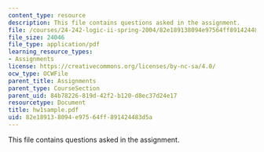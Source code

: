 ```yaml
---
content_type: resource
description: This file contains questions asked in the assignment.
file: /courses/24-242-logic-ii-spring-2004/82e189138094e97564ff891424483d5a_hw1sample.pdf
file_size: 24046
file_type: application/pdf
learning_resource_types:
- Assignments
license: https://creativecommons.org/licenses/by-nc-sa/4.0/
ocw_type: OCWFile
parent_title: Assignments
parent_type: CourseSection
parent_uid: 84b78226-819d-42f2-b120-d8ec37d24e17
resourcetype: Document
title: hw1sample.pdf
uid: 82e18913-8094-e975-64ff-891424483d5a
---
```

This file contains questions asked in the assignment.
